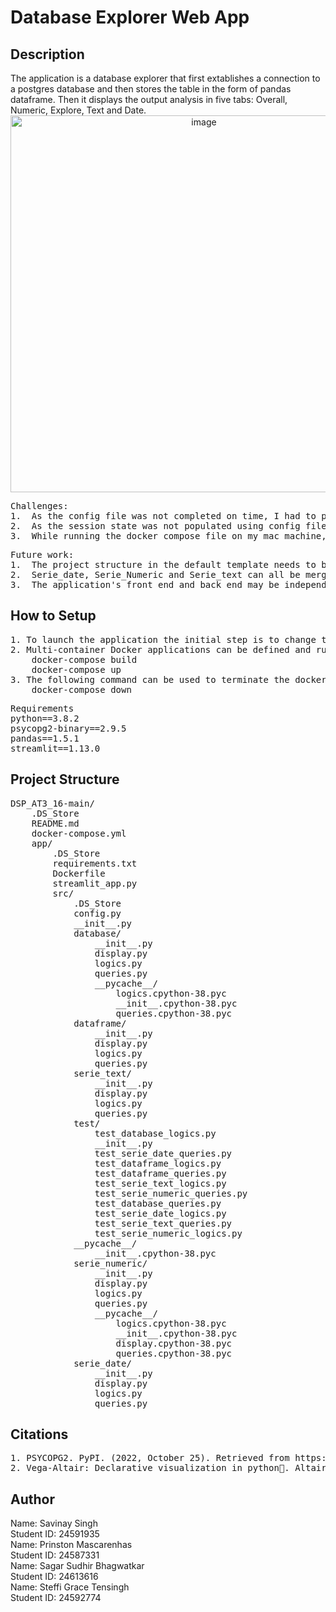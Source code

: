 # Database Explorer Web App

## Description
<What your application does>
The application is a database explorer that first extablishes a connection to a postgres database and then stores the table in the form of pandas dataframe. Then it displays the output analysis in five tabs: Overall, Numeric, Explore, Text and Date. 

<div align="center">
  <img width="603" alt="image" src="https://github.com/SavinaySingh/Database_Explorer/assets/21008903/c899c9ac-de1c-4879-b2cf-9e4326bdbb93">
</div>

<Some of the challenges you faced>
<pre>
Challenges:
1.	As the config file was not completed on time, I had to populate the session state for db, table_selected and schema_selected.
2.	As the session state was not populated using config file, there was an issue of nested streamlit expander which occurred as the instance of PostgresConnector was called multiple times. So, to solve this, I commented out the streamlit expander function in open_connection() of database/logics.py.
3.	While running the docker compose file on my mac machine, I was getting an error ‘SCRAM authentication requires libpq version 10’ . This appears to be an issue in libpg upstream that is causing it to build against the incorrect library version on ARM in mac M1 machines. This was solved by running it via rosetta by following command: export DOCKER_DEFAULT_PLATFORM=linux/amd64
</pre>

<Some of the features you hope to implement in the future>
<pre>
Future work:
1.	The project structure in the default template needs to be updated as src folder, dockerfile and requirements file are placed outside the app folder. This creates an issue while writing the docker-compose yaml file.
2.	Serie_date, Serie_Numeric and Serie_text can all be merged into one module as they all have similar functionalities.
3.	The application's front end and back end may be independent, which would make the application's programming simpler.
</pre>
    
## How to Setup
<Provide a step-by-step description of how to get the development environment set and running.>
<pre>
1. To launch the application the initial step is to change the directory to the project directory: cd /project_dsp
2. Multi-container Docker applications can be defined and run using the Docker Compose. The micro-services of the application can be configured using Compose using a YAML file. The following commands should be entered in the terminal to construct and launch the docker container in the second step: 
    docker-compose build
    docker-compose up
3. The following command can be used to terminate the docker containers:
    docker-compose down
</pre>
<Which Python version you used>
<Which packages and version you used>
<pre>
Requirements
python==3.8.2
psycopg2-binary==2.9.5
pandas==1.5.1
streamlit==1.13.0
</pre>


## Project Structure
<List all folders and files of this project and provide quick description for each of them>
<pre>
DSP_AT3_16-main/
    .DS_Store
    README.md
    docker-compose.yml
    app/
        .DS_Store
        requirements.txt
        Dockerfile
        streamlit_app.py
        src/
            .DS_Store
            config.py
            __init__.py
            database/
                __init__.py
                display.py
                logics.py
                queries.py
                __pycache__/
                    logics.cpython-38.pyc
                    __init__.cpython-38.pyc
                    queries.cpython-38.pyc
            dataframe/
                __init__.py
                display.py
                logics.py
                queries.py
            serie_text/
                __init__.py
                display.py
                logics.py
                queries.py
            test/
                test_database_logics.py
                __init__.py
                test_serie_date_queries.py
                test_dataframe_logics.py
                test_dataframe_queries.py
                test_serie_text_logics.py
                test_serie_numeric_queries.py
                test_database_queries.py
                test_serie_date_logics.py
                test_serie_text_queries.py
                test_serie_numeric_logics.py
            __pycache__/
                __init__.cpython-38.pyc
            serie_numeric/
                __init__.py
                display.py
                logics.py
                queries.py
                __pycache__/
                    logics.cpython-38.pyc
                    __init__.cpython-38.pyc
                    display.cpython-38.pyc
                    queries.cpython-38.pyc
            serie_date/
                __init__.py
                display.py
                logics.py
                queries.py
</pre>
    
## Citations
    
<Mention authors and provide links code you source externally>
<pre>
1. PSYCOPG2. PyPI. (2022, October 25). Retrieved from https://pypi.org/project/psycopg2/ 
2. Vega-Altair: Declarative visualization in python. Altair. (n.d.). Retrieved from https://altair-viz.github.io/ 
</pre>

## Author
Name: Savinay Singh\
Student ID: 24591935\
Name: Prinston Mascarenhas\
Student ID: 24587331\
Name: Sagar Sudhir Bhagwatkar\
Student ID: 24613616\
Name: Steffi Grace Tensingh\
Student ID: 24592774

